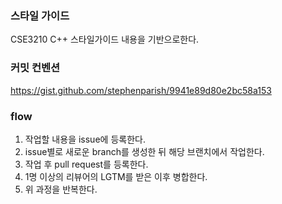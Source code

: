 ### 스타일 가이드
CSE3210 C++ 스타일가이드 내용을 기반으로한다.

### 커밋 컨벤션
https://gist.github.com/stephenparish/9941e89d80e2bc58a153

### flow
1. 작업할 내용을 issue에 등록한다.
2. issue별로 새로운 branch를 생성한 뒤 해당 브랜치에서 작업한다.
3. 작업 후 pull request를 등록한다.
4. 1명 이상의 리뷰어의 LGTM를 받은 이후 병합한다.
5. 위 과정을 반복한다.
